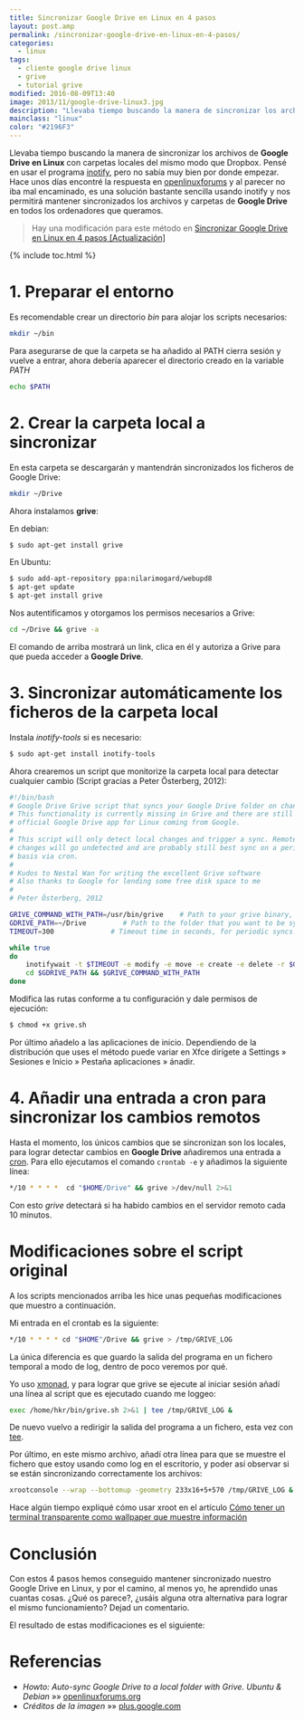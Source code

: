 ```yaml
---
title: Sincronizar Google Drive en Linux en 4 pasos
layout: post.amp
permalink: /sincronizar-google-drive-en-linux-en-4-pasos/
categories:
  - linux
tags:
  - cliente google drive linux
  - grive
  - tutorial grive
modified: 2016-08-09T13:40
image: 2013/11/google-drive-linux3.jpg
description: "Llevaba tiempo buscando la manera de sincronizar los archivos de Google Drive en Linux con carpetas locales del mismo modo que Dropbox. Pensé en usar el programa inotify, pero no sabía muy bien por donde empezar. Hace unos días encontré la respuesta en openlinuxforums y al parecer no iba mal encaminado, es una solución bastante sencilla usando inotify y nos permitirá mantener sincronizados los archivos y carpetas de Google Drive en todos los ordenadores que queramos."
mainclass: "linux"
color: "#2196F3"
---
```


<figure>
    <amp-img on="tap:lightbox1" role="button" tabindex="0" layout="responsive" src="/assets/img/2013/11/google-drive-linux3.jpg" title="{{ page.title }}" alt="{{ page.title }}" width="800px" height="701px"></amp-img>
</figure>

Llevaba tiempo buscando la manera de sincronizar los archivos de **Google Drive en Linux** con carpetas locales del mismo modo que Dropbox. Pensé en usar el programa [inotify][1], pero no sabía muy bien por donde empezar. Hace unos días encontré la respuesta en <a href="https://openlinuxforums.org" title="Foro linux" target="_blank">openlinuxforums</a> y al parecer no iba mal encaminado, es una solución bastante sencilla usando inotify y nos permitirá mantener sincronizados los archivos y carpetas de **Google Drive** en todos los ordenadores que queramos.

> Hay una modificación para este método en <a href="/sincronizar-google-drive-en-linux-en-4-pasos-actualizacion/" title="Sincronizar Google Drive en Linux en 4 pasos [Actualización]">Sincronizar Google Drive en Linux en 4 pasos [Actualización]</a>

{% include toc.html %}

<!--ad-->

# 1. Preparar el entorno

Es recomendable crear un directorio *bin* para alojar los scripts necesarios:

```bash
mkdir ~/bin
```

Para asegurarse de que la carpeta se ha añadido al PATH cierra sesión y vuelve a entrar, ahora debería aparecer el directorio creado en la variable *PATH*

```bash
echo $PATH
```

# 2. Crear la carpeta local a sincronizar

En esta carpeta se descargarán y mantendrán sincronizados los ficheros de Google Drive:

```bash
mkdir ~/Drive
```

Ahora instalamos **grive**:

En debian:

```bash
$ sudo apt-get install grive
```

En Ubuntu:

```bash
$ sudo add-apt-repository ppa:nilarimogard/webupd8
$ apt-get update
$ apt-get install grive
```

Nos autentificamos y otorgamos los permisos necesarios a Grive:

```bash
cd ~/Drive && grive -a
```

El comando de arriba mostrará un link, clica en él y autoriza a Grive para que pueda acceder a **Google Drive**.

# 3. Sincronizar automáticamente los ficheros de la carpeta local

Instala *inotify-tools* si es necesario:

```bash
$ sudo apt-get install inotify-tools
```

Ahora crearemos un script que monitorize la carpeta local para detectar cualquier cambio (Script gracias a Peter Österberg, 2012):

```bash
#!/bin/bash
# Google Drive Grive script that syncs your Google Drive folder on change
# This functionality is currently missing in Grive and there are still no
# official Google Drive app for Linux coming from Google.
#
# This script will only detect local changes and trigger a sync. Remote
# changes will go undetected and are probably still best sync on a periodic
# basis via cron.
#
# Kudos to Nestal Wan for writing the excellent Grive software
# Also thanks to Google for lending some free disk space to me
#
# Peter Österberg, 2012

GRIVE_COMMAND_WITH_PATH=/usr/bin/grive    # Path to your grive binary, change to match your system
GDRIVE_PATH=~/Drive         # Path to the folder that you want to be synced
TIMEOUT=300              # Timeout time in seconds, for periodic syncs. Nicely pointed out by ivanmacx

while true
do
    inotifywait -t $TIMEOUT -e modify -e move -e create -e delete -r $GDRIVE_PATH
    cd $GDRIVE_PATH && $GRIVE_COMMAND_WITH_PATH
done
```

Modifica las rutas conforme a tu configuración y dale permisos de ejecución:

```bash
$ chmod +x grive.sh
```

Por último añadelo a las aplicaciones de inicio. Dependiendo de la distribución que uses el método puede variar en Xfce dirígete a Settings » Sesiones e Inicio » Pestaña aplicaciones » ánadir.

# 4. Añadir una entrada a cron para sincronizar los cambios remotos

Hasta el momento, los únicos cambios que se sincronizan son los locales, para lograr detectar cambios en **Google Drive** añadiremos una entrada a [cron][3]. Para ello ejecutamos el comando `crontab -e` y añadimos la siguiente línea:

```bash
*/10 * * * *  cd "$HOME/Drive" && grive >/dev/null 2>&1
```

Con esto *grive* detectará si ha habido cambios en el servidor remoto cada 10 minutos.

# Modificaciones sobre el script original

A los scripts mencionados arriba les hice unas pequeñas modificaciones que muestro a continuación.

Mi entrada en el crontab es la siguiente:

```bash
*/10 * * * * cd "$HOME"/Drive && grive > /tmp/GRIVE_LOG
```

La única diferencia es que guardo la salida del programa en un fichero temporal a modo de log, dentro de poco veremos por qué.

Yo uso [xmonad][3], y para lograr que grive se ejecute al iniciar sesión añadí una línea al script que es ejecutado cuando me loggeo:

```bash
exec /home/hkr/bin/grive.sh 2>&1 | tee /tmp/GRIVE_LOG &
```

De nuevo vuelvo a redirigir la salida del programa a un fichero, esta vez con [tee][4].

Por último, en este mismo archivo, añadí otra línea para que se muestre el fichero que estoy usando como log en el escritorio, y poder así observar si se están sincronizando correctamente los archivos:

```bash
xrootconsole --wrap --bottomup -geometry 233x16+5+570 /tmp/GRIVE_LOG &
```

Hace algún tiempo expliqué cómo usar xroot en el artículo [Cómo tener un terminal transparente como wallpaper que muestre información][5]

# Conclusión

Con estos 4 pasos hemos conseguido mantener sincronizado nuestro Google Drive en Linux, y por el camino, al menos yo, he aprendido unas cuantas cosas. ¿Qué os parece?, ¿usáis alguna otra alternativa para lograr el mismo funcionamiento? Dejad un comentario.

El resultado de estas modificaciones es el siguiente:

<figure>
    <amp-img on="tap:lightbox1" role="button" tabindex="0" layout="responsive" src="/assets/img/2013/11/Sincronizar-Google-Drive-en-Linux-en-4-pasos.png" title="{{ page.title }}" alt="{{ page.title }}" width="1366px" height="768px"></amp-img>
</figure>

# Referencias

- *Howto: Auto-sync Google Drive to a local folder with Grive. Ubuntu & Debian* »» <a href="https://openlinuxforums.org/index.php?topic=3144.0" target="_blank">openlinuxforums.org</a>
- *Créditos de la imagen* »» <a href="https://plus.google.com/+MuktwareMagazine/posts/ZPN9MxuV7VR" target="_blank">plus.google.com</a>

[1]: https://elbauldelprogramador.com/ejecutar-un-script-al-modificar-un-fichero-con-inotify/ "Ejecutar un script al modificar un fichero con inotify"
[3]: https://elbauldelprogramador.com/configurar-xmonad-con-trayer-y-fondo-de-pantalla-aleatorio/ "Configurar xmonad con trayer y fondo de pantalla aleatorio"
[4]: https://elbauldelprogramador.com/buscar-archivos-con-locate-mediante-expresiones-regulares-complejas/ "Buscar archivos con locate mediante expresiones regulares"
[5]: https://elbauldelprogramador.com/como-tener-un-terminal-transparente-como-wallpaper-que-muestre-informacion/ "Cómo tener un terminal transparente como wallpaper que muestre información"
